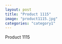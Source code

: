 ```yaml
---
layout: post
title: "Product 1115"
image: "product1115.jpg"
categories: "category1"
---
```

Product 1115

